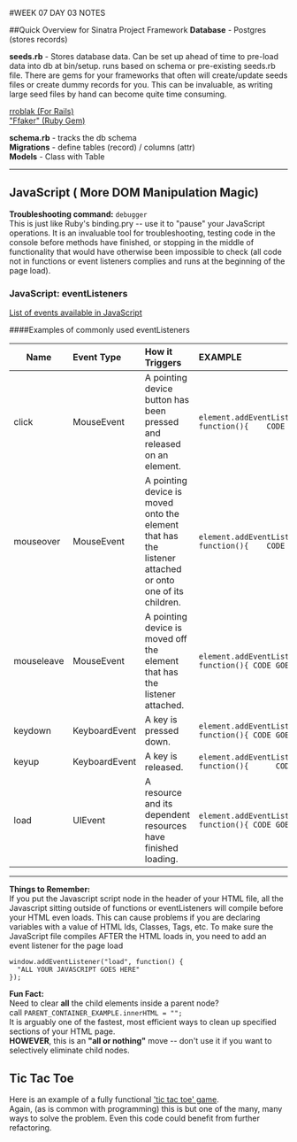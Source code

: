 #WEEK 07 DAY 03 NOTES

##Quick Overview for Sinatra Project Framework
**Database** - Postgres (stores records)


**seeds.rb** - Stores database data. Can be set up ahead of time to pre-load data into db at bin/setup. runs based on schema or pre-existing seeds.rb file. 
                There are gems for your frameworks that often will create/update seeds files or create dummy records for you. This can be invaluable, as writing large seed files by hand can become quite time consuming.


[rroblak (For Rails)](https://github.com/rroblak/seed_dump)<br>
["Ffaker" (Ruby Gem)](https://rubygems.org/gems/ffaker)

**schema.rb** - tracks the db schema <br>
**Migrations** - define tables (record) / columns (attr)<br>
**Models** - Class with Table 


---


## JavaScript ( More DOM Manipulation Magic)

**Troubleshooting command:** `debugger` <br>
This is just like Ruby's binding.pry -- use it to "pause" your JavaScript operations. It is an invaluable tool for troubleshooting, testing code in the console before methods have finished, or stopping in the middle of functionality that would have otherwise been impossible to check (all code not in functions or event listeners complies and runs at the beginning of the page load).



### JavaScript: eventListeners
[List of events available in JavaScript](https://developer.mozilla.org/en-US/docs/Web/Events)

####Examples of commonly used eventListeners



| Name        | Event Type      | How it Triggers                                                                                           | EXAMPLE                                                                         |
|------------ |:---------------  |:---------------------------------------------------------------------------------------------------------  |:-------------------------------------------------------------------------------- |
| click       | MouseEvent      | A pointing device button has been pressed and released on an element.                                     | ```element.addEventListener("click", function(){    CODE GOES HERE  });```      |
| mouseover   | MouseEvent      | A pointing device is moved onto the element that has the listener attached or onto one of its children.   | ```element.addEventListener("mouseover", function(){    CODE GOES HERE  });```  |
| mouseleave  | MouseEvent      | A pointing device is moved off the element that has the listener attached.                                | ```element.addEventListener("mouseleave", function(){ CODE GOES HERE  });```    |
| keydown     | KeyboardEvent   | A key is pressed down.                                                                                    | ```element.addEventListener("keydown", function(){ CODE GOES HERE  });```       |
| keyup       | KeyboardEvent   | A key is released.                                                                                        | ```element.addEventListener("keyup", function(){      CODE GOES HERE  });```    |
| load        | UIEvent         | A resource and its dependent resources have finished loading.                                             | ```element.addEventListener("load", function(){ CODE GOES HERE  });```          |

---

**Things to Remember:** <br>
If you put the Javascript script node in the header of your HTML file, all the Javascript sitting outside of functions or eventListeners will compile before your HTML even loads.
This can cause problems if you are declaring variables with a value of HTML Ids, Classes, Tags, etc.
To make sure the JavaScript file compiles AFTER the HTML loads in, you need to add an event listener for the page load


  ```
  window.addEventListener("load", function() {
    "ALL YOUR JAVASCRIPT GOES HERE"
  });
  ```
**Fun Fact:** <br>
  Need to clear **all** the child elements inside a parent node? <br>
  call ``` PARENT_CONTAINER_EXAMPLE.innerHTML = ""; ``` <br>
  It is arguably one of the fastest, most efficient ways to clean up specified sections of your HTML page. <br>
  **HOWEVER**, this is an **"all or nothing"** move -- don't use it if you want to selectively eliminate child nodes.

## Tic Tac Toe 
  Here is an example of a fully functional 
['tic tac toe' game](https://github.com/maedae/w07-d03-tic-tac-toe).<br>
Again, (as is common with programming) this is but one of the many, many ways to solve the problem. Even this code could benefit from further refactoring.
